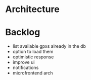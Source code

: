 # Architecture

# Backlog

- list available gpxs already in the db
- option to load them
- optimistic response
- improve ui
- notifications
- microfrontend arch
